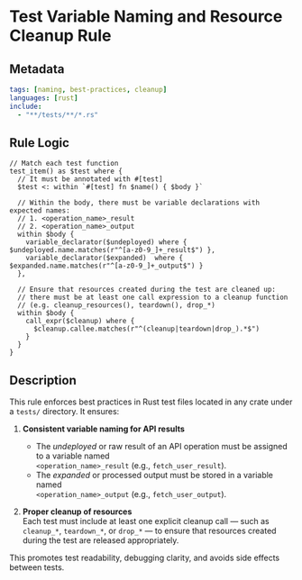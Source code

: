 # Test Variable Naming and Resource Cleanup Rule

## Metadata

```yaml
tags: [naming, best-practices, cleanup]
languages: [rust]
include:
  - "**/tests/**/*.rs"
```

## Rule Logic

```
// Match each test function
test_item() as $test where {
  // It must be annotated with #[test]
  $test <: within `#[test] fn $name() { $body }`

  // Within the body, there must be variable declarations with expected names:
  // 1. <operation_name>_result
  // 2. <operation_name>_output
  within $body {
    variable_declarator($undeployed) where { $undeployed.name.matches(r"^[a-z0-9_]+_result$") },
    variable_declarator($expanded)  where { $expanded.name.matches(r"^[a-z0-9_]+_output$") }
  },

  // Ensure that resources created during the test are cleaned up:
  // there must be at least one call expression to a cleanup function
  // (e.g. cleanup_resources(), teardown(), drop_*)
  within $body {
    call_expr($cleanup) where {
      $cleanup.callee.matches(r"^(cleanup|teardown|drop_).*$")
    }
  }
}
```

## Description

This rule enforces best practices in Rust test files located in any crate under a `tests/` directory. It ensures:

1. **Consistent variable naming for API results**

   - The _undeployed_ or raw result of an API operation must be assigned to a variable named  
     `<operation_name>_result` (e.g., `fetch_user_result`).
   - The _expanded_ or processed output must be stored in a variable named  
     `<operation_name>_output` (e.g., `fetch_user_output`).

2. **Proper cleanup of resources**  
   Each test must include at least one explicit cleanup call — such as `cleanup_*`, `teardown_*`, or `drop_*` — to ensure that resources created during the test are released appropriately.

This promotes test readability, debugging clarity, and avoids side effects between tests.

